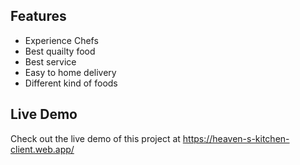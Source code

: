 ## Features 
- Experience Chefs
- Best quailty food
- Best service
- Easy to home delivery 
- Different kind of foods

## Live Demo

Check out the live demo of this project at https://heaven-s-kitchen-client.web.app/ 
